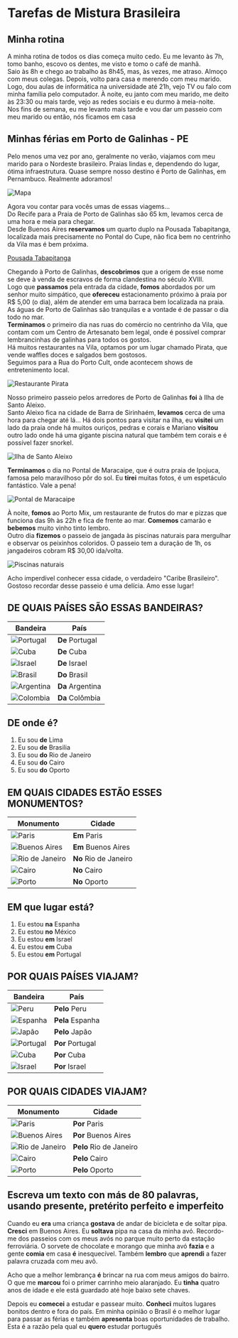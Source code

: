 # Tarefas de Mistura Brasileira

## Minha rotina

A minha rotina de todos os dias começa muito cedo. Eu me levanto às 7h, tomo banho, escovo os dentes, me visto e tomo o café de manhã. \
Saio às 8h e chego ao trabalho às 8h45, mas, às vezes, me atraso. Almoço com meus colegas. Depois, volto para casa e merendo com meu marido. \
Logo, dou aulas de informática na universidade até 21h, vejo TV ou falo com minha família pelo computador. À noite, eu janto com meu marido, me deito às 23:30 ou mais tarde, vejo as redes sociais e eu durmo à meia-noite. \
Nos fins de semana, eu me levanto mais tarde e vou dar um passeio com meu marido ou então, nós ficamos em casa

## Minhas férias em Porto de Galinhas - PE

Pelo menos uma vez por ano, geralmente no verão, viajamos com meu marido para o Nordeste brasileiro. Praias lindas e, dependendo do lugar, ótima infraestrutura. Quase sempre nosso destino é Porto de Galinhas, em Pernambuco. Realmente adoramos!

![Mapa](../img/mapa.jpeg)

Agora vou contar para vocês umas de essas viagems... \
Do Recife para a Praia de Porto de Galinhas são 65 km, levamos cerca de uma hora e meia para chegar. \
Desde Buenos Aires **reservamos** um quarto duplo na Pousada Tabapitanga, localizada mais precisamente no Pontal do Cupe, não fica bem no centrinho da Vila mas é bem próxima.

[Pousada Tabapitanga](https://tabapitanga.com.br/)

Chegando à Porto de Galinhas, **descobrimos** que a origem de esse nome se deve à venda de escravos de forma clandestina no século XVIII. \
Logo que **passamos** pela entrada da cidade, **fomos** abordados por um senhor muito simpático, que **ofereceu** estacionamento próximo à praia por R$ 5,00 (o dia), além de atender em uma barraca bem localizada na praia. \
As águas de Porto de Galinhas são tranquilas e a vontade é de passar o dia todo no mar. \
**Terminamos** o primeiro dia nas ruas do comércio no centrinho da Vila, que contam com um Centro de Artesanato bem legal, onde é possível comprar lembrancinhas de galinhas para todos os gostos. \
Há muitos restaurantes na Vila, optamos por um lugar chamado Pirata, que vende waffles doces e salgados bem gostosos. \
Seguimos para a Rua do Porto Cult, onde acontecem shows de entretenimento local.

![Restaurante Pirata](../img/pirata.jpeg)

Nosso primeiro passeio pelos arredores de Porto de Galinhas **foi** à Ilha de Santo Aleixo. \
Santo Aleixo fica na cidade de Barra de Sirinhaém, **levamos** cerca de uma hora para chegar até lá... Há dois pontos para visitar na ilha, eu **visitei** um lado da praia onde há muitos ouriços, pedras e corais e Mariano **visitou** outro lado onde há uma gigante piscina natural que também tem corais e é possível fazer snorkel.

![Ilha de Santo Aleixo](../img/aleixo.png)

**Terminamos** o dia no Pontal de Maracaipe, que é outra praia de Ipojuca, famosa pelo maravilhoso pôr do sol. Eu **tirei** muitas fotos, é um espetáculo fantástico. Vale a pena!

![Pontal de Maracaipe](../img/maracaipe.jpg)

À noite, **fomos** ao Porto Mix, um restaurante de frutos do mar e pizzas que funciona das 9h às 22h e fica de frente ao mar. **Comemos** camarão e **bebemos** muito vinho tinto lembro. \
Outro dia **fizemos** o passeio de jangada às piscinas naturais para mergulhar e observar os peixinhos coloridos. O passeio tem a duração de 1h, os jangadeiros cobram R$ 30,00 ida/volta.

![Piscinas naturais](../img/piscinas.jpg)

Acho imperdível conhecer essa cidade, o verdadeiro "Caribe Brasileiro". Gostoso recordar desse passeio é uma delícia. Amo esse lugar!

## DE QUAIS PAÍSES SÃO ESSAS BANDEIRAS?

| Bandeira | País |
| -- | -- |
| ![Portugal](../img/portugal.png)  | **De** Portugal |
| ![Cuba](../img/cuba.png)          | **De** Cuba |
| ![Israel](../img/israel.png)      | **De** Israel |
| ![Brasil](../img/brasil.png)      | **Do** Brasil |
| ![Argentina](../img/argentina.png)| **Da** Argentina |
| ![Colombia](../img/colombia.png)  | **Da** Colômbia |

## DE onde é?

1. Eu sou **de** Lima
1. Eu sou **de** Brasilia
1. Eu sou **do** Rio de Janeiro
1. Eu sou **do** Cairo
1. Eu sou **do** Oporto

## EM QUAIS CIDADES ESTÃO ESSES MONUMENTOS?

| Monumento | Cidade |
| -- | -- |
| ![Paris](../img/paris.jpeg)               | **Em** Paris |
| ![Buenos Aires](../img/buenos-aires.jpeg) | **Em** Buenos Aires |
| ![Rio de Janeiro](../img/rio.png)         | **No** Rio de Janeiro |
| ![Cairo](../img/cairo.png)                | **No** Cairo |
| ![Porto](../img/porto.jpeg)               | **No** Oporto |

## EM que lugar está?

1. Eu estou **na** Espanha
1. Eu estou **no** México
1. Eu estou **em** Israel
1. Eu estou **em** Cuba
1. Eu estou **em** Portugal

## POR QUAIS PAÍSES VIAJAM?

| Bandeira | País |
| -- | -- |
| ![Peru](../img/peru.png)      | **Pelo** Peru |
| ![Espanha](../img/espanha.png)| **Pela** Espanha |
| ![Japão](../img/japon.png)  | **Pelo** Japão |
| ![Portugal](../img/portugal.png)  | **Por** Portugal |
| ![Cuba](../img/cuba.png)          | **Por** Cuba |
| ![Israel](../img/israel.png)      | **Por** Israel |

## POR QUAIS CIDADES VIAJAM?

| Monumento | Cidade |
| -- | -- |
| ![Paris](../img/paris.jpeg)               | **Por** Paris |
| ![Buenos Aires](../img/buenos-aires.jpeg) | **Por** Buenos Aires |
| ![Rio de Janeiro](../img/rio.png)         | **Pelo** Rio de Janeiro |
| ![Cairo](../img/cairo.png)                | **Pelo** Cairo |
| ![Porto](../img/porto.jpeg)               | **Pelo** Oporto |

## Escreva um texto con más de 80 palavras, usando presente, pretérito perfeito e imperfeito

Cuando eu **era** uma criança **gostava** de andar de bicicleta e de soltar pipa. **Cresci** em Buenos Aires. Eu **soltava** pipa na casa da minha avó. Recordo-me dos passeios com os meus avós no parque muito perto da estação ferroviária. O sorvete de chocolate e morango que minha avó **fazia** e a gente **comia** em casa **é** inesquecível. Também **lembro** que **aprendi** a fazer palavra cruzada com meu avô.

Acho que a melhor lembrança **é** brincar na rua com meus amigos do bairro. O que me **marcou** foi o primer carrinho meio alaranjado. Eu **tinha** quatro anos de idade e ele está guardado até hoje baixo sete chaves.

Depois eu **comecei** a estudar e passear muito. **Conheci** muitos lugares bonitos dentro e fora do país. Em minha opinião o Brasil é o melhor lugar para passar as férias e também **apresenta** boas oportunidades de trabalho. Esta é a razão pela qual eu **quero** estudar português  
